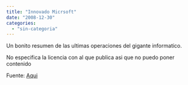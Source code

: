```yaml
---
title: "Innovado Micrsoft"
date: "2008-12-30"
categories: 
  - "sin-categoria"
---
```


Un bonito resumen de las ultimas operaciones del gigante informatico.

No especifica la licencia con al que publica asi que no puedo poner contenido

Fuente: [Aqui](https://kenjy.net/?p=33)
